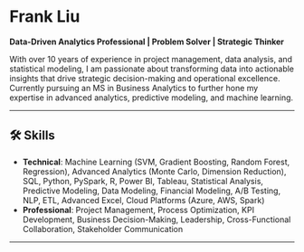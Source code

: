 # Frank Liu

**Data-Driven Analytics Professional | Problem Solver | Strategic Thinker**

With over 10 years of experience in project management, data analysis, and statistical modeling, I am passionate about transforming data into actionable insights that drive strategic decision-making and operational excellence. Currently pursuing an MS in Business Analytics to further hone my expertise in advanced analytics, predictive modeling, and machine learning.

---

## 🛠️ Skills  

- **Technical**: Machine Learning (SVM, Gradient Boosting, Random Forest, Regression), Advanced Analytics (Monte Carlo, Dimension Reduction), SQL, Python, PySpark, R, Power BI, Tableau, Statistical Analysis, Predictive Modeling, Data Modeling, Financial Modeling, A/B Testing, NLP, ETL, Advanced Excel, Cloud Platforms (Azure, AWS, Spark)
- **Professional**: Project Management, Process Optimization, KPI Development, Business Decision-Making, Leadership, Cross-Functional Collaboration, Stakeholder Communication

---
<!--
**frankliu0920/frankliu0920** is a ✨ _special_ ✨ repository because its `README.md` (this file) appears on your GitHub profile.

Here are some ideas to get you started:

- 🔭 I’m currently working on ...
- 🌱 I’m currently learning ...
- 👯 I’m looking to collaborate on ...
- 🤔 I’m looking for help with ...
- 💬 Ask me about ...
- 📫 How to reach me: ...
- 😄 Pronouns: ...
- ⚡ Fun fact: ...
-->
